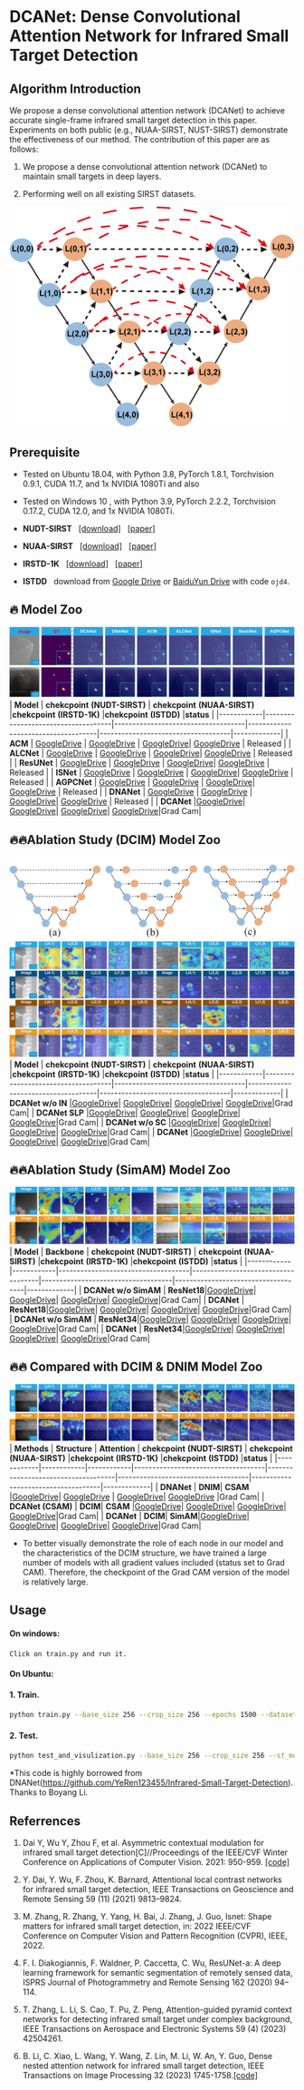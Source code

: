 # DCANet: Dense Convolutional Attention Network for Infrared Small Target Detection


## Algorithm Introduction

We propose a dense convolutional attention network (DCANet) to achieve accurate single-frame infrared small target detection in this paper. Experiments on both public (e.g., NUAA-SIRST, NUST-SIRST) demonstrate the effectiveness of our method. The contribution of this paper are as follows:

1. We propose a dense convolutional attention network (DCANet) to maintain small targets in deep layers.

2. Performing well on all existing SIRST datasets.

![outline](DCIM.png)

## Prerequisite
* Tested on Ubuntu 18.04, with Python 3.8, PyTorch 1.8.1, Torchvision 0.9.1, CUDA 11.7, and 1x NVIDIA 1080Ti and also 

* Tested on Windows 10  , with Python 3.9, PyTorch 2.2.2, Torchvision 0.17.2, CUDA 12.0, and 1x NVIDIA 1080Ti.

* **NUDT-SIRST** &nbsp; [[download]](https://github.com/YeRen123455/Infrared-Small-Target-Detection) &nbsp; [[paper]](https://ieeexplore.ieee.org/abstract/document/9864119)

* **NUAA-SIRST** &nbsp; [[download]](https://github.com/YimianDai/sirst) &nbsp; [[paper]](https://arxiv.org/pdf/2009.14530.pdf)

* **IRSTD-1K** &nbsp; [[download]](https://github.com/RuiZhang97/ISNet) &nbsp; [[paper]](https://ieeexplore.ieee.org/document/9880295)

* **ISTDD** &nbsp;  download from [Google Drive](https://drive.google.com/file/d/13hhEwYHU19oxanXYf-wUpZ7JtiwY8LuT/view?usp=sharing) or [BaiduYun Drive](https://pan.baidu.com/s/1c35pADjPhkAcLwmU-u0RBA) with code `ojd4`.


## 🔥 Model Zoo
![outline](all_model.png)
| **Model**  | **chekcpoint**  **(NUDT-SIRST)**   | **chekcpoint**  **(NUAA-SIRST)** |**chekcpoint** **(IRSTD-1K)** |**chekcpoint** **(ISTDD)** |**status** |
|------------|------------------------------------|------------------------------------|------------------------------------|------------------------------------|-------------|
| **ACM**  | [GoogleDrive](https://drive.google.com/file/d/1O2-m3WysVbFH9OgRVCXBAjIjeVhriApQ/view?usp=drive_link)    | [GoogleDrive](https://drive.google.com/file/d/1u_wXLIf1Nvn5cuwyQ0hmksO_t7KTgnkw/view?usp=drive_link) | [GoogleDrive](https://drive.google.com/file/d/10azZI5GZv60tHxOyGWD6nbE2AnvD1kVn/view?usp=drive_link)| [GoogleDrive](https://drive.google.com/file/d/1dTLjaRjuKAgweqSqTHXQVWlV8cniPhfL/view?usp=drive_link) | Released |
| **ALCNet**  | [GoogleDrive](https://drive.google.com/file/d/1MXnVj2mBs-StBg6IhCwXPFE7W-Y0y_b7/view?usp=drive_link) | [GoogleDrive](https://drive.google.com/file/d/1D3eGs0PsMem51DKznj4oMOnpzHc0CO8Y/view?usp=drive_link) | [GoogleDrive](https://drive.google.com/file/d/1MDln9MDtN1d9jlEkR-Gbn5gCs3xIDd3S/view?usp=drive_link)| [GoogleDrive](https://drive.google.com/file/d/1JwEYFTlrugEGdpBesSRUXgUY0cBSgMXS/view?usp=drive_link) | Released |
| **ResUNet** | [GoogleDrive](https://drive.google.com/file/d/1GjJKx34W1oh_m0TLfS-upIqhkJzGHL7O/view?usp=drive_link) | [GoogleDrive](https://drive.google.com/file/d/1GxhoCLL3hd5uCK5EL_J8kmUW11T7nFMr/view?usp=drive_link) | [GoogleDrive](https://drive.google.com/file/d/1SRmC1ldcUzmTqvzDDwQuzSk9KlKlRZvI/view?usp=drive_link)| [GoogleDrive](https://drive.google.com/file/d/1-WDS-tNB1Ghym0LJ46ss4c8lgKZTLgrP/view?usp=drive_link) | Released |
| **ISNet** | [GoogleDrive](https://drive.google.com/file/d/1ZY9OBpKmRki6d-8gzMKwVMxa25KxHeEl/view?usp=drive_link)   | [GoogleDrive](https://drive.google.com/file/d/1eOF9KDAdsDrWHWYuq-9aso6PIx_a1XMS/view?usp=drive_link) | [GoogleDrive](https://drive.google.com/file/d/1tfWVmPPFgy36sjJBDMZUyQMtSNdgq0Bm/view?usp=drive_link)| [GoogleDrive](https://drive.google.com/file/d/1oZ4UjZK9Q2-xp-96sYBizr_FAP9-smSq/view?usp=drive_link) | Released |
| **AGPCNet** | [GoogleDrive](https://drive.google.com/file/d/1_cXMLoHQECSv3XD0D_wHfI_GKClIAoN-/view?usp=drive_link) | [GoogleDrive](https://drive.google.com/file/d/1TDjsSrVGYnyC15igwmRxrF21IA0JVUFn/view?usp=drive_link) | [GoogleDrive](https://drive.google.com/file/d/1LDPKMFAZDhNy7CeFWNK1oLbQeFEnBNCU/view?usp=drive_link)| [GoogleDrive](https://drive.google.com/file/d/1TajQPwbiFX80yhHpwtRsvKg-RMi3CstT/view?usp=drive_link) | Released |
| **DNANet** | [GoogleDrive](https://drive.google.com/file/d/1W0vFhxyxQe2MYI6CaUlSEmh-rQUUkyNv/view?usp=drive_link)  | [GoogleDrive](https://drive.google.com/file/d/12XKXFEu8JUv0hMCP1hoRXmYTuJp_k1LP/view?usp=drive_link) | [GoogleDrive](https://drive.google.com/file/d/1B01QV2g6ps56iWPkJwdG2G1KhEcH_puK/view?usp=drive_link)| [GoogleDrive](https://drive.google.com/file/d/1vBpMJNsUUKeVAPveK1rEneNxoF_r-VJs/view?usp=drive_link) | Released |
| **DCANet** |[GoogleDrive](https://drive.google.com/file/d/1zzx4PaD8-4_Lh_qNhuxOTip-71_5bFxe/view?usp=drive_link)| [GoogleDrive](https://drive.google.com/file/d/1-UDc9Tb6fK17JeAEfjCwIpfJeDZPXSXQ/view?usp=drive_link)| [GoogleDrive](https://drive.google.com/file/d/1-ZDGyKg0LFlYrOmUnmRSUeheawNMp3u0/view?usp=drive_link)| [GoogleDrive](https://drive.google.com/file/d/1-zmzemVa64AvRzP8O3PtXIIXg6JXm6Vy/view?usp=drive_link)|Grad Cam| 


## 🔥🔥Ablation Study (DCIM) Model Zoo
![outline](variations.png)
![outline](three_dcim.png)
| **Model**  | **chekcpoint**  **(NUDT-SIRST)**   | **chekcpoint**  **(NUAA-SIRST)** |**chekcpoint** **(IRSTD-1K)** |**chekcpoint** **(ISTDD)** |**status** |
|------------|------------------------------------|------------------------------------|------------------------------------|------------------------------------|-------------|
| **DCANet w/o IN**  |[GoogleDrive](https://drive.google.com/file/d/1TP0qkp7Qmd3xS7_b3IwNbVgg8P-hfWKh/view?usp=drive_link)| [GoogleDrive](https://drive.google.com/file/d/1bjraGD_KVTIe24dLn9sCjhq1wnCWfHmT/view?usp=drive_link)| [GoogleDrive](https://drive.google.com/file/d/1-G_aLub7foGMX1hzi8E3wUPPfY4uO4ky/view?usp=drive_link)| [GoogleDrive](https://drive.google.com/file/d/1-ODm_lQr1Hj13jFhw89EPOieRl-2ZNeq/view?usp=drive_link)|Grad Cam| 
| **DCANet SLP**     |[GoogleDrive](https://drive.google.com/file/d/1zC-E4nQ9PcCJb7Y9wkVwGCVkLsbju9sy/view?usp=drive_link)| [GoogleDrive]()| [GoogleDrive](https://drive.google.com/file/d/1-1_x6b2aEQM1Dq3ngS9sygI3gvKzHWal/view?usp=drive_link)| [GoogleDrive](https://drive.google.com/file/d/1-LK0XTaq-v6WTqLlVMJ-MrShpHDxx_pN/view?usp=drive_link)|Grad Cam| 
| **DCANet w/o SC**  |[GoogleDrive](https://drive.google.com/file/d/1z2emFO3b5ULqDU7DAC_-Hn8SUMZ4De-2/view?usp=drive_link)| [GoogleDrive](https://drive.google.com/file/d/1--FQuiAjl_2hURWR1tcg7G_Sc6j8z7X4/view?usp=drive_link)| [GoogleDrive](https://drive.google.com/file/d/1-5UdhZxV4kwRQ6_e_ib8nVqbTNR-MUd6/view?usp=drive_link)| [GoogleDrive](https://drive.google.com/file/d/1-NdWhV5uyTXPFSU20ghbeFk0CKvS75OE/view?usp=drive_link)|Grad Cam| 
| **DCANet**         |[GoogleDrive](https://drive.google.com/file/d/1zzx4PaD8-4_Lh_qNhuxOTip-71_5bFxe/view?usp=drive_link)| [GoogleDrive](https://drive.google.com/file/d/1-UDc9Tb6fK17JeAEfjCwIpfJeDZPXSXQ/view?usp=drive_link)| [GoogleDrive](https://drive.google.com/file/d/1-ZDGyKg0LFlYrOmUnmRSUeheawNMp3u0/view?usp=drive_link)| [GoogleDrive](https://drive.google.com/file/d/1-zmzemVa64AvRzP8O3PtXIIXg6JXm6Vy/view?usp=drive_link)|Grad Cam| 



## 🔥🔥Ablation Study (SimAM) Model Zoo
![outline](simam.png)
| **Model**  | **Backbone**  | **chekcpoint**  **(NUDT-SIRST)**   | **chekcpoint**  **(NUAA-SIRST)** |**chekcpoint** **(IRSTD-1K)** |**chekcpoint** **(ISTDD)** |**status** |
|------------|------------|------------------------------------|------------------------------------|------------------------------------|------------------------------------|-------------|
| **DCANet w/o SimAM** | **ResNet18**|[GoogleDrive](https://drive.google.com/file/d/1wT0Dzl9GuGRjT-864KpNkileDZnepMyk/view?usp=drive_link)| [GoogleDrive](https://drive.google.com/file/d/1-7T7R6b7BuE3sXLGak8Pbp0_MUGeogY3/view?usp=drive_link)| [GoogleDrive](https://drive.google.com/file/d/1-CNYONumA_Vdv19LSbL6QHR2Y7LJtsnt/view?usp=drive_link)| [GoogleDrive](https://drive.google.com/file/d/1-HFnGoH_HD3_v6POy4RyhAnA8ofy9knc/view?usp=drive_link)|Grad Cam| 
| **DCANet**           | **ResNet18**|[GoogleDrive](https://drive.google.com/file/d/1-vAffjw40lzsdBX_yiGZQxSZUv76pO77/view?usp=drive_link)| [GoogleDrive](https://drive.google.com/file/d/1-bleDdUwOu6QmRYcZ1bXApw_Sytxc9y0/view?usp=drive_link)| [GoogleDrive](https://drive.google.com/file/d/1-aYcZV1_whmYJokWubXy_drIjl9xblc1/view?usp=drive_link)| [GoogleDrive](https://drive.google.com/file/d/10-fowcY-CtKUYAr-nwo9pJ5QNSP_y7gv/view?usp=drive_link)|Grad Cam| 
| **DCANet w/o SimAM** | **ResNet34**|[GoogleDrive](https://drive.google.com/file/d/1dKkmP01WJb8L_4k81npCOxk8sbORnopr/view?usp=drive_link)| [GoogleDrive](https://drive.google.com/file/d/1-7bbLSPfsBIAJb0e946PcKh21cqdb3Jg/view?usp=drive_link)| [GoogleDrive](https://drive.google.com/file/d/1-Dwr1Y54TPPZnilpFBxdOSuAszUcsgMd/view?usp=drive_link)| [GoogleDrive]()|Grad Cam| 
| **DCANet**           | **ResNet34**|[GoogleDrive](https://drive.google.com/file/d/1zzx4PaD8-4_Lh_qNhuxOTip-71_5bFxe/view?usp=drive_link)| [GoogleDrive](https://drive.google.com/file/d/1-UDc9Tb6fK17JeAEfjCwIpfJeDZPXSXQ/view?usp=drive_link)| [GoogleDrive](https://drive.google.com/file/d/1-ZDGyKg0LFlYrOmUnmRSUeheawNMp3u0/view?usp=drive_link)| [GoogleDrive](https://drive.google.com/file/d/1-zmzemVa64AvRzP8O3PtXIIXg6JXm6Vy/view?usp=drive_link)|Grad Cam| 


## 🔥🔥 Compared with DCIM & DNIM Model Zoo
![outline](dcim_dnim.png)
| **Methods**  | **Structure** | **Attention**  | **chekcpoint**  **(NUDT-SIRST)**   | **chekcpoint**  **(NUAA-SIRST)** |**chekcpoint** **(IRSTD-1K)** |**chekcpoint** **(ISTDD)** |**status** |
|------------|------------|------------|------------------------------------|------------------------------------|------------------------------------|------------------------------------|-------------|
| **DNANet**           | **DNIM**| **CSAM** |[GoogleDrive](https://drive.google.com/file/d/1l-mHVwH-iUFyYif88dC_JZl-bcTrEmwJ/view?usp=drive_link)| [GoogleDrive](https://drive.google.com/file/d/12XKXFEu8JUv0hMCP1hoRXmYTuJp_k1LP/view?usp=drive_link) | [GoogleDrive](https://drive.google.com/file/d/1B01QV2g6ps56iWPkJwdG2G1KhEcH_puK/view?usp=drive_link)| [GoogleDrive](https://drive.google.com/file/d/1vBpMJNsUUKeVAPveK1rEneNxoF_r-VJs/view?usp=drive_link) |Grad Cam| 
| **DCANet (CSAM)**    | **DCIM**| **CSAM** |[GoogleDrive](https://drive.google.com/file/d/1-5Po2t7kxNGT92I0C0HvrCshe15QGpKE/view?usp=drive_link)| [GoogleDrive](https://drive.google.com/file/d/1-7ED0K64Je8GDSAKmMEQg6L8HBcNShMF/view?usp=drive_link)| [GoogleDrive](https://drive.google.com/file/d/1-CKpxdQDe7P7RxoVx7EsAqVjg45M9hzc/view?usp=drive_link)| [GoogleDrive](https://drive.google.com/file/d/1-I4cpi7PqDc538FARZvXsNMy4clk1-IR/view?usp=drive_link)|Grad Cam| 
| **DCANet**           | **DCIM**| **SimAM**|[GoogleDrive](https://drive.google.com/file/d/1zzx4PaD8-4_Lh_qNhuxOTip-71_5bFxe/view?usp=drive_link)| [GoogleDrive](https://drive.google.com/file/d/1-UDc9Tb6fK17JeAEfjCwIpfJeDZPXSXQ/view?usp=drive_link)| [GoogleDrive](https://drive.google.com/file/d/1-ZDGyKg0LFlYrOmUnmRSUeheawNMp3u0/view?usp=drive_link)| [GoogleDrive](https://drive.google.com/file/d/1-zmzemVa64AvRzP8O3PtXIIXg6JXm6Vy/view?usp=drive_link)|Grad Cam| 

* To better visually demonstrate the role of each node in our model and the characteristics of the DCIM structure, we have trained a large number of models with all gradient values included (status set to Grad CAM). Therefore, the checkpoint of the Grad CAM version of the model is relatively large.

## Usage

#### On windows:

```
Click on train.py and run it. 
```

#### On Ubuntu:

#### 1. Train.

```bash
python train.py --base_size 256 --crop_size 256 --epochs 1500 --dataset [dataset-name] --split_method 50_50 --model [model name] --backbone Res_SimAM_block  --deep_supervision True --train_batch_size 4 --test_batch_size 4 --mode TXT

```
#### 2. Test.

```bash
python test_and_visulization.py --base_size 256 --crop_size 256 --st_model [trained model path] --model_dir [model_dir] --dataset [dataset-name] --split_method 50_50 --model [model name] --backbone Res_SimAM_block  --deep_supervision True --test_batch_size 1 --mode TXT 
```

*This code is highly borrowed from DNANet(https://github.com/YeRen123455/Infrared-Small-Target-Detection). Thanks to Boyang Li.


## Referrences

1. Dai Y, Wu Y, Zhou F, et al. Asymmetric contextual modulation for infrared small target detection[C]//Proceedings of the IEEE/CVF Winter Conference on Applications of Computer Vision. 2021: 950-959. [[code]](https://github.com/YimianDai/open-acm)

2. Y. Dai, Y. Wu, F. Zhou, K. Barnard, Attentional local contrast networks for infrared small target detection, IEEE Transactions on Geoscience and Remote Sensing 59 (11) (2021) 9813–9824.

3. M. Zhang, R. Zhang, Y. Yang, H. Bai, J. Zhang, J. Guo, Isnet: Shape matters for infrared small target detection, in: 2022 IEEE/CVF Conference on Computer Vision and Pattern Recognition (CVPR), IEEE, 2022.

4. F. I. Diakogiannis, F. Waldner, P. Caccetta, C. Wu, ResUNet-a: A deep learning framework for semantic segmentation of remotely sensed data, ISPRS Journal of Photogrammetry and Remote Sensing 162 (2020) 94–114.

5. T. Zhang, L. Li, S. Cao, T. Pu, Z. Peng, Attention-guided pyramid context networks for detecting infrared small target under complex background, IEEE Transactions on Aerospace and Electronic Systems 59 (4) (2023) 42504261.

6. B. Li, C. Xiao, L. Wang, Y. Wang, Z. Lin, M. Li, W. An, Y. Guo, Dense nested attention network for infrared small target detection, IEEE Transactions on Image Processing 32 (2023) 1745-1758.[[code]](https://github.com/YeRen123455/Infrared-Small-Target-Detection) 